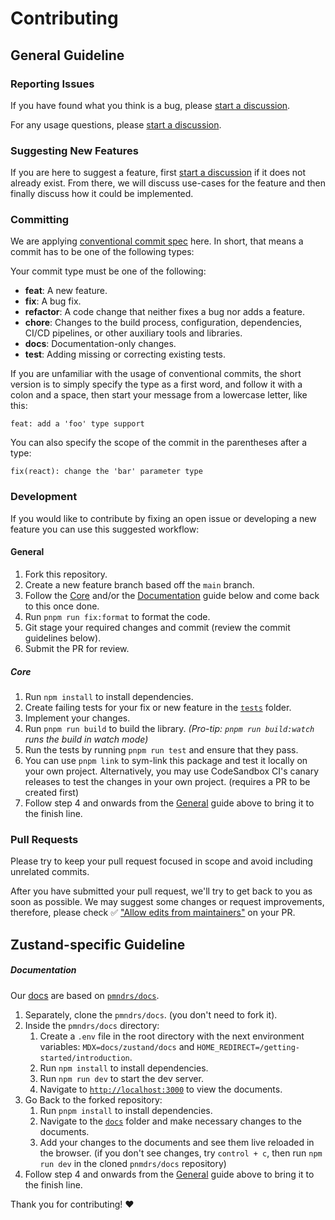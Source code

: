 # Contributing

## General Guideline

### Reporting Issues

If you have found what you think is a bug, please [start a discussion](https://github.com/pmndrs/zustand/discussions/new?category=bug-report).

For any usage questions, please [start a discussion](https://github.com/pmndrs/zustand/discussions/new?category=q-a).

### Suggesting New Features

If you are here to suggest a feature, first [start a discussion](https://github.com/pmndrs/zustand/discussions/new?category=ideas) if it does not already exist. From there, we will discuss use-cases for the feature and then finally discuss how it could be implemented.

### Committing

We are applying [conventional commit spec](https://www.conventionalcommits.org/en/v1.0.0/) here. In short, that means a commit has to be one of the following types:

Your commit type must be one of the following:

- **feat**: A new feature.
- **fix**: A bug fix.
- **refactor**: A code change that neither fixes a bug nor adds a feature.
- **chore**: Changes to the build process, configuration, dependencies, CI/CD pipelines, or other auxiliary tools and libraries.
- **docs**: Documentation-only changes.
- **test**: Adding missing or correcting existing tests.

If you are unfamiliar with the usage of conventional commits,
the short version is to simply specify the type as a first word,
and follow it with a colon and a space, then start your message
from a lowercase letter, like this:

```
feat: add a 'foo' type support
```

You can also specify the scope of the commit in the parentheses after a type:

```
fix(react): change the 'bar' parameter type
```

### Development

If you would like to contribute by fixing an open issue or developing a new feature you can use this suggested workflow:

#### General

1. Fork this repository.
2. Create a new feature branch based off the `main` branch.
3. Follow the [Core](#Core) and/or the [Documentation](#Documentation) guide below and come back to this once done.
4. Run `pnpm run fix:format` to format the code.
5. Git stage your required changes and commit (review the commit guidelines below).
6. Submit the PR for review.

##### Core

1. Run `npm install` to install dependencies.
2. Create failing tests for your fix or new feature in the [`tests`](./tests/) folder.
3. Implement your changes.
4. Run `pnpm run build` to build the library. _(Pro-tip: `pnpm run build:watch` runs the build in watch mode)_
5. Run the tests by running `pnpm run test` and ensure that they pass.
6. You can use `pnpm link` to sym-link this package and test it locally on your own project. Alternatively, you may use CodeSandbox CI's canary releases to test the changes in your own project. (requires a PR to be created first)
7. Follow step 4 and onwards from the [General](#General) guide above to bring it to the finish line.

### Pull Requests

Please try to keep your pull request focused in scope and avoid including unrelated commits.

After you have submitted your pull request, we'll try to get back to you as soon as possible. We may suggest some changes or request improvements, therefore, please check ✅ ["Allow edits from maintainers"](https://docs.github.com/en/pull-requests/collaborating-with-pull-requests/proposing-changes-to-your-work-with-pull-requests/creating-a-pull-request-from-a-fork) on your PR.

## Zustand-specific Guideline

##### Documentation

Our [docs](https://zustand.docs.pmnd.rs) are based on [`pmndrs/docs`](https://github.com/pmndrs/docs).

1. Separately, clone the `pmndrs/docs`. (you don't need to fork it).
2. Inside the `pmndrs/docs` directory:
   1. Create a `.env` file in the root directory with the next environment variables: `MDX=docs/zustand/docs` and `HOME_REDIRECT=/getting-started/introduction`.
   2. Run `npm install` to install dependencies.
   3. Run `npm run dev` to start the dev server.
   4. Navigate to [`http://localhost:3000`](http://localhost:3000) to view the documents.
3. Go Back to the forked repository:
   1. Run `pnpm install` to install dependencies.
   2. Navigate to the [`docs`](./docs/) folder and make necessary changes to the documents.
   3. Add your changes to the documents and see them live reloaded in the browser. (if you don't see changes, try `control + c`, then run `npm run dev` in the cloned `pnmdrs/docs` repository)
4. Follow step 4 and onwards from the [General](#General) guide above to bring it to the finish line.

Thank you for contributing! :heart:
